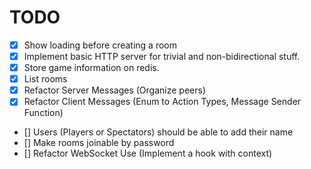 # TODO

- [x] Show loading before creating a room
- [x] Implement basic HTTP server for trivial and non-bidirectional stuff.
- [x] Store game information on redis.
- [x] List rooms
- [x] Refactor Server Messages (Organize peers)
- [x] Refactor Client Messages (Enum to Action Types, Message Sender Function)
- [] Users (Players or Spectators) should be able to add their name
- [] Make rooms joinable by password
- [] Refactor WebSocket Use (Implement a hook with context)

